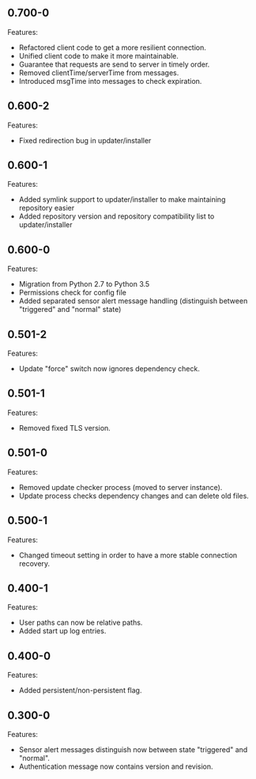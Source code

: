 ## 0.700-0

Features:

* Refactored client code to get a more resilient connection.
* Unified client code to make it more maintainable.
* Guarantee that requests are send to server in timely order.
* Removed clientTime/serverTime from messages.
* Introduced msgTime into messages to check expiration.

## 0.600-2

Features:

* Fixed redirection bug in updater/installer

## 0.600-1

Features:

* Added symlink support to updater/installer to make maintaining repository easier
* Added repository version and repository compatibility list to updater/installer 

## 0.600-0

Features:

* Migration from Python 2.7 to Python 3.5
* Permissions check for config file
* Added separated sensor alert message handling (distinguish between "triggered" and "normal" state)

## 0.501-2

Features:

* Update "force" switch now ignores dependency check.

## 0.501-1

Features:

* Removed fixed TLS version.

## 0.501-0

Features:

* Removed update checker process (moved to server instance).
* Update process checks dependency changes and can delete old files.

## 0.500-1

Features:

* Changed timeout setting in order to have a more stable connection recovery.

## 0.400-1

Features:

* User paths can now be relative paths.
* Added start up log entries.

## 0.400-0

Features:

* Added persistent/non-persistent flag.

## 0.300-0

Features:

* Sensor alert messages distinguish now between state "triggered" and "normal".
* Authentication message now contains version and revision.
